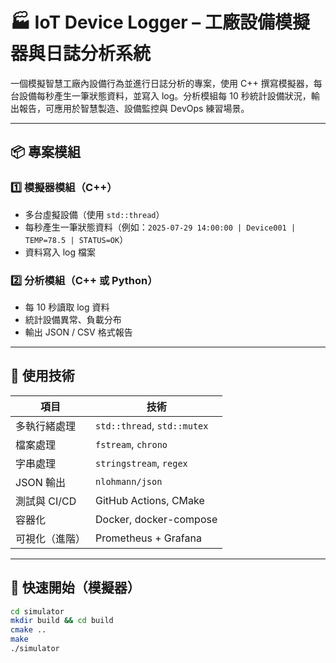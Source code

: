 # 🏭 IoT Device Logger – 工廠設備模擬器與日誌分析系統

一個模擬智慧工廠內設備行為並進行日誌分析的專案，使用 C++ 撰寫模擬器，每台設備每秒產生一筆狀態資料，並寫入 log。分析模組每 10 秒統計設備狀況，輸出報告，可應用於智慧製造、設備監控與 DevOps 練習場景。

---

## 📦 專案模組

### 1️⃣ 模擬器模組（C++）
- 多台虛擬設備（使用 `std::thread`）
- 每秒產生一筆狀態資料（例如：`2025-07-29 14:00:00 | Device001 | TEMP=78.5 | STATUS=OK`）
- 資料寫入 log 檔案

### 2️⃣ 分析模組（C++ 或 Python）
- 每 10 秒讀取 log 資料
- 統計設備異常、負載分布
- 輸出 JSON / CSV 格式報告

---

## 🔧 使用技術

| 項目         | 技術                         |
|--------------|------------------------------|
| 多執行緒處理 | `std::thread`, `std::mutex`  |
| 檔案處理     | `fstream`, `chrono`          |
| 字串處理     | `stringstream`, `regex`      |
| JSON 輸出    | `nlohmann/json`              |
| 測試與 CI/CD | GitHub Actions, CMake        |
| 容器化       | Docker, docker-compose       |
| 可視化（進階）| Prometheus + Grafana        |

---

## 🚀 快速開始（模擬器）

```bash
cd simulator
mkdir build && cd build
cmake ..
make
./simulator

